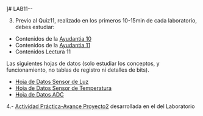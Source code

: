 ]# LAB11--

 
3. Previo al Quiz11, realizado en los primeros 10-15min de cada laboratorio, debes estudiar:

* Contenidos de la [Ayudantia 10](https://youtu.be/3dn__gzqBcg)
* Contenidos de la [Ayudantia 11](https://youtu.be/PjwAUjVRAWg)
* Contenidos Lectura 11

Las siguientes hojas de datos (solo estudiar los conceptos, y funcionamiento,  no tablas de registro ni detalles de bits). 

* [Hoja de Datos Sensor de Luz](https://github.com/IEE2463-SEP/Documentacion/blob/main/Datasheet_Booster_Light_Sensor.pdf)
* [Hoja de Datos Sensor de Temperatura](https://github.com/IEE2463-SEP/Documentacion/blob/main/Datasheet_Booster_Temperature_Sensor.pdf)
* [Hoja de Datos ADC](https://github.com/IEE2463-SEP/Documentacion/blob/main/Datasheet_ADC_Adapter_Board.pdf)
 

4.- [Actividad Práctica-Avance Proyecto2]() desarrollada en el del Laboratorio 
